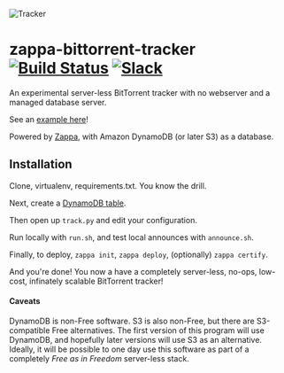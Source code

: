 ![Tracker](http://i.imgur.com/LFNn9vC.jpg?1)
# zappa-bittorrent-tracker [![Build Status](https://travis-ci.org/Miserlou/zappa-bittorrent-tracker.svg)](https://travis-ci.org/Miserlou/zappa-bittorrent-tracker) [![Slack](https://img.shields.io/badge/chat-slack-ff69b4.svg)](https://slack.zappa.io/)

An experimental server-less BitTorrent tracker with no webserver and a managed database server.

See an [example here](https://tracker.zappa.io/)!

Powered by [Zappa](https://github.com/Miserlou/Zappa), with Amazon DynamoDB (or later S3) as a database.

## Installation

Clone, virtualenv, requirements.txt. You know the drill.

Next, create a [DynamoDB table](https://console.aws.amazon.com/dynamodb/home?region=us-east-1#).

Then open up `track.py` and edit your configuration.

Run locally with `run.sh`, and test local announces with `announce.sh`.

Finally, to deploy, `zappa init`, `zappa deploy`, (optionally) `zappa certify`.

And you're done! You now a have a completely server-less, no-ops, low-cost, infinately scalable BitTorrent tracker!

#### Caveats

DynamoDB is non-Free software. S3 is also non-Free, but there are S3-compatible Free alternatives. The first version of this program will use DynamoDB, and hopefully later versions will use S3 as an alternative. Ideally, it will be possible to one day use this software as part of a completely _Free as in Freedom_ server-less stack.
